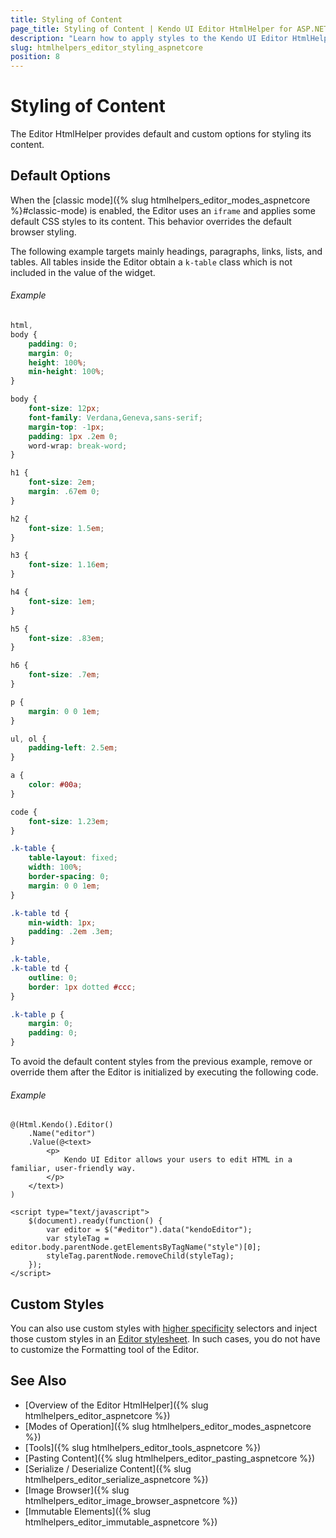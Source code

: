 ```yaml
---
title: Styling of Content
page_title: Styling of Content | Kendo UI Editor HtmlHelper for ASP.NET Core
description: "Learn how to apply styles to the Kendo UI Editor HtmlHelper for ASP.NET Core (MVC 6 or ASP.NET Core MVC)."
slug: htmlhelpers_editor_styling_aspnetcore
position: 8
---
```


# Styling of Content

The Editor HtmlHelper provides default and custom options for styling its content.

## Default Options

When the [classic mode]({% slug htmlhelpers_editor_modes_aspnetcore %}#classic-mode) is enabled, the Editor uses an `iframe` and applies some default CSS styles to its content. This behavior overrides the default browser styling.

The following example targets mainly headings, paragraphs, links, lists, and tables. All tables inside the Editor obtain a `k-table` class which is not included in the value of the widget.

###### Example

```css
html,
body {
    padding: 0;
    margin: 0;
    height: 100%;
    min-height: 100%;
}

body {
    font-size: 12px;
    font-family: Verdana,Geneva,sans-serif;
    margin-top: -1px;
    padding: 1px .2em 0;
    word-wrap: break-word;
}

h1 {
    font-size: 2em;
    margin: .67em 0;
}

h2 {
    font-size: 1.5em;
}

h3 {
    font-size: 1.16em;
}

h4 {
    font-size: 1em;
}

h5 {
    font-size: .83em;
}

h6 {
    font-size: .7em;
}

p {
    margin: 0 0 1em;
}

ul, ol {
    padding-left: 2.5em;
}

a {
    color: #00a;
}

code {
    font-size: 1.23em;
}

.k-table {
    table-layout: fixed;
    width: 100%;
    border-spacing: 0;
    margin: 0 0 1em;
}

.k-table td {
    min-width: 1px;
    padding: .2em .3em;
}

.k-table,
.k-table td {
    outline: 0;
    border: 1px dotted #ccc;
}

.k-table p {
    margin: 0;
    padding: 0;
}
```

To avoid the default content styles from the previous example, remove or override them after the Editor is initialized by executing the following code.

###### Example

```
@(Html.Kendo().Editor()
    .Name("editor")
    .Value(@<text>
        <p>
            Kendo UI Editor allows your users to edit HTML in a familiar, user-friendly way.
        </p>
    </text>)
)

<script type="text/javascript">
    $(document).ready(function() {
        var editor = $("#editor").data("kendoEditor");
        var styleTag = editor.body.parentNode.getElementsByTagName("style")[0];
        styleTag.parentNode.removeChild(styleTag);
    });
</script>
```

## Custom Styles

You can also use custom styles with [higher specificity](https://developer.mozilla.org/en-US/docs/Web/CSS/Specificity) selectors and inject those custom styles in an [Editor stylesheet](https://demos.telerik.com/aspnet-core/editor/styles). In such cases, you do not have to customize the Formatting tool of the Editor.

## See Also

* [Overview of the Editor HtmlHelper]({% slug htmlhelpers_editor_aspnetcore %})
* [Modes of Operation]({% slug htmlhelpers_editor_modes_aspnetcore %})
* [Tools]({% slug htmlhelpers_editor_tools_aspnetcore %})
* [Pasting Content]({% slug htmlhelpers_editor_pasting_aspnetcore %})
* [Serialize / Deserialize Content]({% slug htmlhelpers_editor_serialize_aspnetcore %})
* [Image Browser]({% slug htmlhelpers_editor_image_browser_aspnetcore %})
* [Immutable Elements]({% slug htmlhelpers_editor_immutable_aspnetcore %})
